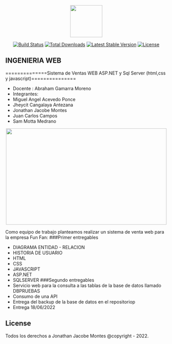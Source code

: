 <p align="center"><img src="https://media-exp3.licdn.com/dms/image/C4D0BAQHvIDcauEzzOw/company-logo_200_200/0/1519896243610?e=2159024400&v=beta&t=92YGieFxcwRpzrJ3-0vQ_gXXaWoUHBQo-ixW8gVMjMA" width="100" height="100"></p>

<p align="center">
<a href="https://travis-ci.org/laravel/framework"><img src="https://travis-ci.org/laravel/framework.svg" alt="Build Status"></a>
<a href="https://packagist.org/packages/laravel/framework"><img src="https://poser.pugx.org/laravel/framework/d/total.svg" alt="Total Downloads"></a>
<a href="https://packagist.org/packages/laravel/framework"><img src="https://poser.pugx.org/laravel/framework/v/stable.svg" alt="Latest Stable Version"></a>
<a href="https://packagist.org/packages/laravel/framework"><img src="https://poser.pugx.org/laravel/framework/license.svg" alt="License"></a>
</p>

## INGENIERIA WEB ##
==============Sistema de Ventas WEB ASP.NET y Sql Server (html,css y javascript)===============
- Docente : Abraham Gamarra Moreno
- Integrantes: 
- Miguel Angel Acevedo Ponce
- Jheycit Cangalaya Antezana
- Jonathan Jacobe Montes
- Juan Carlos Campos
- Sam Motta Medrano
<p align="center"><img src="https://i.ibb.co/606kPNQ/Login.png" width="500" height="300"></p>

Como equipo de trabajo planteamos realizar un sistema de venta web para la empresa Fun Fan:
###Primer entregables
- DIAGRAMA ENTIDAD - RELACION
- HISTORIA DE USUARIO
- HTML
- CSS
- JAVASCRIPT
- ASP.NET
- SQLSERVER
###Segundo entregables
- Servicio web para la consulta a las tablas de la base de datos llamado DBPRUEBAS
- Consumo de una API
- Entrega del backup de la base de datos en el repositoriop
- Entrega 18/06/2022
## License

Todos los derechos a Jonathan Jacobe Montes @copyright - 2022.
